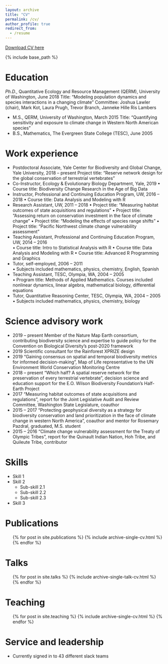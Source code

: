 ```yaml
---
layout: archive
title: "CV"
permalink: /cv/
author_profile: true
redirect_from:
  - /resume
---
```


[Download CV here](http://rinnan.github.io/files/Rinnan_CV.pdf)

{% include base_path %}

Education
======
  *Ph.D.*, Quantitative Ecology and Resource Management (QERM), University of Washington, June 2018
  Title: “Modeling population dynamics and species interactions in a changing climate”
  Committee: Joshua Lawler (chair), Mark Kot, Laura Prugh, Trevor Branch, Janneke Hille Ris Lambers
* M.S., QERM, University of Washington, March 2015
  Title: “Quantifying sensitivity and exposure to climate change in Western North American species”
* B.S., Mathematics, The Evergreen State College (TESC), June 2005


Work experience
======
* Postdoctoral Associate, Yale Center for Biodiversity and Global Change, Yale University, 2018 – present
        	 Project title: “Reserve network design for the global conservation of terrestrial vertebrates”
* Co-Instructor, Ecology & Evolutionary Biology Department, Yale, 2019
 	   •   Course title: Biodiversity Change Research in the Age of Big Data
* Instructor, Professional and Continuing Education Program, UW, 2016 – 2018
                •    Course title: Data Analysis and Modeling with R
* Research Assistant, UW, 2011 – 2018
                •    Project title: “Measuring habitat outcomes of state acquisitions and regulations”
                •    Project title: “Assessing return on conservation investment in the face of climate change”
                •    Project title: “Modeling the effects of species range shifts”
                •    Project title: “Pacific Northwest climate change vulnerability assessment”
* Teaching Assistant, Professional and Continuing Education Program, UW, 2014 – 2016  
                •    Course title: Intro to Statistical Analysis with R
                •    Course title: Data Analysis and Modeling with R
                •    Course title: Advanced R Programming and Graphics
* Tutor, self-employed, 2006 – 2011  
                •    Subjects included mathematics, physics, chemistry, English, Spanish
* Teaching Assistant, TESC, Olympia, WA, 2004 – 2005  
                •    Program title: Methods of Applied Mathematics. Courses included nonlinear dynamics, linear algebra, mathematical biology, differential equations
* Tutor, Quantitative Reasoning Center, TESC, Olympia, WA, 2004 – 2005  
                •    Subjects included mathematics, physics, chemistry, biology

Science advisory work
======
* 2019 – present Member of the Nature Map Earth consortium, contributing biodiversity science and expertise 
   to guide policy for the Convention on Biological Diversity’s post-2020 framework
* 2019 Scientific consultant for the Rainforest XPRIZE design
* 2019 “Gaining consensus on spatial and temporal biodiversity metrics for informed decision-making”, 
                Map of Life representative to the UN Environment World Conservation Monitoring Centre
* 2018 – present “Which half? A spatial reserve network for the preservation of every terrestrial vertebrate”,
	   decision science and education support for the E.O. Wilson Biodiversity Foundation’s Half-Earth Project
* 2017 “Measuring habitat outcomes of state acquisitions and regulations”, report for the Joint Legislative Audit 
                and Review Committee, Washington State Legislature, coauthor
* 2015 – 2017 “Protecting geophysical diversity as a strategy for biodiversity conservation and land 
                prioritization in the face of climate change in western North America”, coauthor and mentor for 
                Rosemary Pazdral, graduated, M.S. student
* 2015 – 2016 “Climate change vulnerability assessment for the Treaty of Olympic Tribes”, report for the 
   Quinault Indian Nation, Hoh Tribe, and Quileute Tribe, contributor

  
Skills
======
* Skill 1
* Skill 2
  * Sub-skill 2.1
  * Sub-skill 2.2
  * Sub-skill 2.3
* Skill 3

Publications
======
  <ul>{% for post in site.publications %}
    {% include archive-single-cv.html %}
  {% endfor %}</ul>
  
Talks
======
  <ul>{% for post in site.talks %}
    {% include archive-single-talk-cv.html %}
  {% endfor %}</ul>
  
Teaching
======
  <ul>{% for post in site.teaching %}
    {% include archive-single-cv.html %}
  {% endfor %}</ul>
  
Service and leadership
======
* Currently signed in to 43 different slack teams
